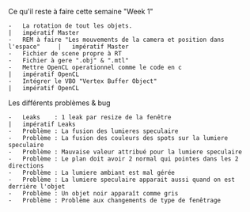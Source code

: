 Ce qu'il reste à faire cette semaine "Week 1"

    -   La rotation de tout les objets.                                         |   impératif Master
    -   REM à faire "Les mouvements de la camera et position dans l'espace"     |   impératif Master
    -   Fichier de scene propre à RT
    -   Fichier à gere ".obj" & ".mtl"
    -   Mettre OpenCL operationnel comme le code en c                           |   impératif OpenCL
    -   Intégrer le VBO "Vertex Buffer Object"                                  |   impératif OpenCL

Les différents problèmes & bug

    -   Leaks    : 1 leak par resize de la fenêtre                              |   impératif Leaks
    -   Problème : La fusion des lumieres speculaire
    -   Problème : La fusion des couleurs des spots sur la lumiere speculaire
    -   Problème : Mauvaise valeur attribué pour la lumiere speculaire
    -   Problème : Le plan doit avoir 2 normal qui pointes dans les 2 directions
    -   Problème : La lumiere ambiant est mal gérée
    -   Problème : La lumiere speculaire apparait aussi quand on est derrière l'objet
    -   Problème : Un objet noir apparaît comme gris
    -   Problème : Problème aux changements de type de fenêtrage
